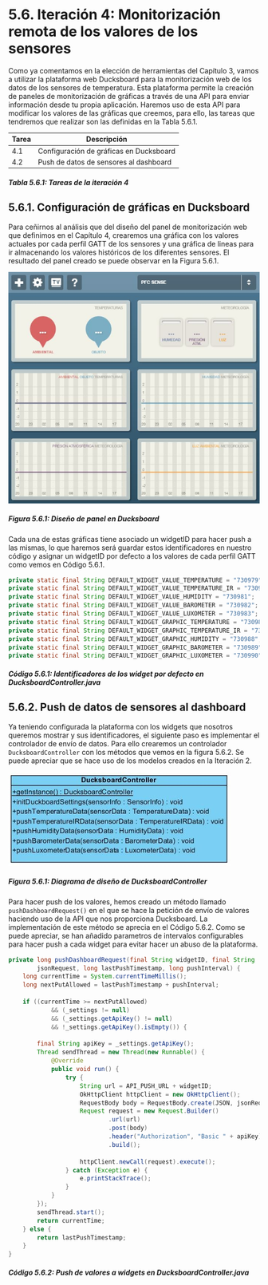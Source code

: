 # 5.6. Iteración 4: Monitorización remota de los valores de los sensores

Como ya comentamos en la elección de herramientas del Capítulo 3, vamos a utilizar la plataforma web Ducksboard para la monitorización web de los datos de los sensores de temperatura. Esta plataforma permite la creación de paneles de monitorización de gráficas a través de una API para enviar información desde tu propia aplicación. Haremos uso de esta API para modificar los valores de las gráficas que creemos, para ello, las tareas que tendremos que realizar son las definidas en la Tabla 5.6.1.

| Tarea | Descripción |
| -- | -- |
| 4.1 | Configuración de gráficas en Ducksboard |
| 4.2 | Push de datos de sensores al dashboard |
##### *Tabla 5.6.1: Tareas de la iteración 4* 


## 5.6.1. Configuración de gráficas en Ducksboard

Para ceñirnos al análisis que del diseño del panel de monitorización web que definimos en el Capítulo 4, crearemos una gráfica con los valores actuales por cada perfil GATT de los sensores y una gráfica de lineas para ir almacenando los valores históricos de los diferentes sensores. El resultado del panel creado se puede observar en la Figura 5.6.1.

![](./imagenes/ducksboard_empty.jpg)
##### *Figura 5.6.1: Diseño de panel en Ducksboard*

Cada una de estas gráficas tiene asociado un widgetID para hacer push a las mismas, lo que haremos será guardar estos identificadores en nuestro código y asignar un widgetID por defecto a los valores de cada perfil GATT como vemos en Código 5.6.1.

```java
private static final String DEFAULT_WIDGET_VALUE_TEMPERATURE = "730979";
private static final String DEFAULT_WIDGET_VALUE_TEMPERATURE_IR = "730980";
private static final String DEFAULT_WIDGET_VALUE_HUMIDITY = "730981";
private static final String DEFAULT_WIDGET_VALUE_BAROMETER = "730982";
private static final String DEFAULT_WIDGET_VALUE_LUXOMETER = "730983";
private static final String DEFAULT_WIDGET_GRAPHIC_TEMPERATURE = "730985";
private static final String DEFAULT_WIDGET_GRAPHIC_TEMPERATURE_IR = "730986";
private static final String DEFAULT_WIDGET_GRAPHIC_HUMIDITY = "730988";
private static final String DEFAULT_WIDGET_GRAPHIC_BAROMETER = "730989";
private static final String DEFAULT_WIDGET_GRAPHIC_LUXOMETER = "730990";
```
##### *Código 5.6.1: Identificadores de los widget por defecto en DucksboardController.java*


## 5.6.2. Push de datos de sensores al dashboard

Ya teniendo configurada la plataforma con los widgets que nosotros queremos mostrar y sus identificadores, el siguiente paso es implementar el controlador de envío de datos. Para ello crearemos un controlador ```DucksboardController``` con los métodos que vemos en la figura 5.6.2. Se puede apreciar que se hace uso de los modelos creados en la Iteración 2.

![](./imagenes/diagrama_ducksboard_controller.jpg)
##### *Figura 5.6.1: Diagrama de diseño de DucksboardController*

Para hacer push de los valores, hemos creado un método llamado ```pushDashboardRequest()``` en el que se hace la petición de envío de valores haciendo uso de la API que nos proporciona Ducksboard. La implementación de este método se aprecia en el Código 5.6.2. Como se puede apreciar, se han añadido parametros de intervalos configurables para hacer push a cada widget para evitar hacer un abuso de la plataforma.

```java
private long pushDashboardRequest(final String widgetID, final String 
        jsonRequest, long lastPushTimestamp, long pushInterval) {
    long currentTime = System.currentTimeMillis();
    long nextPutAllowed = lastPushTimestamp + pushInterval;

    if ((currentTime >= nextPutAllowed) 
            && (_settings != null) 
            && (_settings.getApiKey() != null) 
            && !_settings.getApiKey().isEmpty()) {
            
        final String apiKey = _settings.getApiKey();
        Thread sendThread = new Thread(new Runnable() {
            @Override
            public void run() {
                try {
                    String url = API_PUSH_URL + widgetID;
                    OkHttpClient httpClient = new OkHttpClient();
                    RequestBody body = RequestBody.create(JSON, jsonRequest);
                    Request request = new Request.Builder()
                            .url(url)
                            .post(body)
                            .header("Authorization", "Basic " + apiKey)
                            .build();

                    httpClient.newCall(request).execute();
                } catch (Exception e) {
                    e.printStackTrace();
                }
            }
        });
        sendThread.start();
        return currentTime;
    } else {
        return lastPushTimestamp;
    }
}
```
##### *Código 5.6.2: Push de valores a widgets en DucksboardController.java*